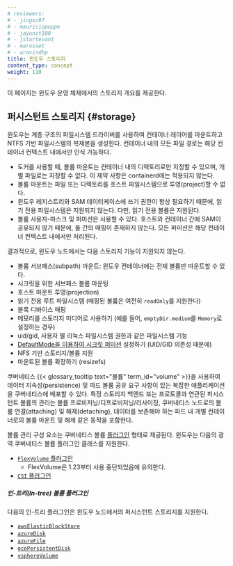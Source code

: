 ```yaml
---
# reviewers:
# - jingxu97
# - mauriciopoppe
# - jayunit100
# - jsturtevant
# - marosset
# - aravindhp
title: 윈도우 스토리지
content_type: concept
weight: 110
---
```


<!-- overview -->

이 페이지는 윈도우 운영 체제에서의 스토리지 개요를 제공한다.

<!-- body -->

## 퍼시스턴트 스토리지 {#storage}

윈도우는 계층 구조의 파일시스템 드라이버를 사용하여 
컨테이너 레이어를 마운트하고 NTFS 기반 파일시스템의 복제본을 생성한다. 
컨테이너 내의 모든 파일 경로는 해당 컨테이너 컨텍스트 내에서만 인식 가능하다.

* 도커를 사용할 때, 볼륨 마운트는 컨테이너 내의 디렉토리로만 지정할 수 있으며, 개별 파일로는 지정할 수 없다. 
  이 제약 사항은 containerd에는 적용되지 않는다.
* 볼륨 마운트는 파일 또는 디렉토리를 호스트 파일시스템으로 투영(project)할 수 없다.
* 윈도우 레지스트리와 SAM 데이터케이스에 쓰기 권한이 항상 필요하기 때문에, 
  읽기 전용 파일시스템은 지원되지 않는다. 다만, 읽기 전용 볼륨은 지원된다.
* 볼륨 사용자-마스크 및 퍼미션은 사용할 수 있다. 
  호스트와 컨테이너 간에 SAM이 공유되지 않기 때문에, 둘 간의 매핑이 존재하지 않는다. 
  모든 퍼미션은 해당 컨테이너 컨텍스트 내에서만 처리된다.

결과적으로, 윈도우 노드에서는 다음 스토리지 기능이 지원되지 않는다.

* 볼륨 서브패스(subpath) 마운트: 윈도우 컨테이너에는 전체 볼륨만 마운트할 수 있다.
* 시크릿을 위한 서브패스 볼륨 마운팅
* 호스트 마운트 투영(projection)
* 읽기 전용 루트 파일시스템 (매핑된 볼륨은 여전히 `readOnly`를 지원한다)
* 블록 디바이스 매핑
* 메모리를 스토리지 미디어로 사용하기 (예를 들어, `emptyDir.medium`를 `Memory`로 설정하는 경우)
* uid/gid, 사용자 별 리눅스 파일시스템 권한과 같은 파일시스템 기능
* [DefaultMode을 이용하여 시크릿 퍼미션](/ko/docs/concepts/configuration/secret/#시크릿-파일-퍼미션) 설정하기 (UID/GID 의존성 때문에)
* NFS 기반 스토리지/볼륨 지원
* 마운트된 볼륨 확장하기 (resizefs)

쿠버네티스 {{< glossary_tooltip text="볼륨" term_id="volume" >}}을 사용하여 
데이터 지속성(persistence) 및 파드 볼륨 공유 요구 사항이 있는 
복잡한 애플리케이션을 쿠버네티스에 배포할 수 있다. 
특정 스토리지 백엔드 또는 프로토콜과 연관된 퍼시스턴트 볼륨의 관리는 
볼륨 프로비저닝/디프로비저닝/리사이징, 
쿠버네티스 노드로의 볼륨 연결(attaching) 및 해제(detaching), 
데이터를 보존해야 하는 파드 내 개별 컨테이너로의 볼륨 마운트 및 해제 같은 동작을 포함한다.

볼륨 관리 구성 요소는 쿠버네티스 볼륨 
[플러그인](/ko/docs/concepts/storage/volumes/#volume-types) 형태로 제공된다. 
윈도우는 다음의 광역 쿠버네티스 볼륨 플러그인 클래스를 지원한다.

* [`FlexVolume` 플러그인](/ko/docs/concepts/storage/volumes/#flexvolume)
  * FlexVolume은 1.23부터 사용 중단되었음에 유의한다.
* [`CSI` 플러그인](/ko/docs/concepts/storage/volumes/#csi)

##### 인-트리(In-tree) 볼륨 플러그인

다음의 인-트리 플러그인은 윈도우 노드에서의 퍼시스턴트 스토리지를 지원한다.

* [`awsElasticBlockStore`](/ko/docs/concepts/storage/volumes/#awselasticblockstore)
* [`azureDisk`](/ko/docs/concepts/storage/volumes/#azuredisk)
* [`azureFile`](/ko/docs/concepts/storage/volumes/#azurefile)
* [`gcePersistentDisk`](/ko/docs/concepts/storage/volumes/#gcepersistentdisk)
* [`vsphereVolume`](/ko/docs/concepts/storage/volumes/#vspherevolume)
